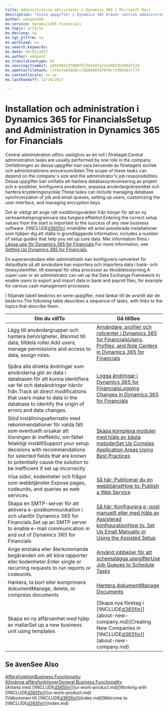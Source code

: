 ```yaml
---
title: Administrativa aktiviteter i Dynamics 365 | Microsoft Docs
description: "Vissa uppgifter i Dynamics 365 kräver central administrering och konfigurering. Se vad de är och lär dig vad du ska göra."
author: edupont04
ms.service: dynamics365-financials
ms.topic: article
ms.devlang: na
ms.tgt_pltfrm: na
ms.workload: na
ms.search.keywords: 
ms.date: 09/01/2017
ms.author: edupont
ms.translationtype: HT
ms.sourcegitcommit: a49e50213f808fb72b43dfa22a34833b306ef12d
ms.openlocfilehash: c7e5efe85dddcc7db84b05879f0c71990167c775
ms.contentlocale: sv-se
ms.lasthandoff: 12/14/2017

---
```

# <a name="setup-and-administration-in-dynamics-365-for-financials"></a><span data-ttu-id="8652a-104">Installation och administration i Dynamics 365 for Financials</span><span class="sxs-lookup"><span data-stu-id="8652a-104">Setup and Administration in Dynamics 365 for Financials</span></span>
<span data-ttu-id="8652a-105">Central administration utförs vanligtvis av en roll i företaget.</span><span class="sxs-lookup"><span data-stu-id="8652a-105">Central administration tasks are usually performed by one role in the company.</span></span> <span data-ttu-id="8652a-106">Omfattningen av dessa uppgifter kan vara beroende av företagets storlek och administratörens ansvarsområden.</span><span class="sxs-lookup"><span data-stu-id="8652a-106">The scope of these tasks can depend on the company's size and the administrator's job responsibilities.</span></span> <span data-ttu-id="8652a-107">Dessa uppgifter kan omfatta att hantera databassynkronisering av projekt och e-postköer, konfigurera användare, anpassa användargränssnittet och hantera krypteringsnycklar.</span><span class="sxs-lookup"><span data-stu-id="8652a-107">These tasks can include managing database synchronization of job and email queues, setting up users, customizing the user interface, and managing encryption keys.</span></span>  

<span data-ttu-id="8652a-108">Det är viktigt att ange rätt inställningsvärden från början för att en ny verksamhetsprogramvara ska fungera effektivt.</span><span class="sxs-lookup"><span data-stu-id="8652a-108">Entering the correct setup values from the start is important to the success of any new business software.</span></span> [!INCLUDE[d365fin](includes/d365fin_md.md)]<span data-ttu-id="8652a-109"> innehåller ett antal assisterade installationer som hjälper dig att ställa in grundläggande information.</span><span class="sxs-lookup"><span data-stu-id="8652a-109"> includes a number of setup guides that help you set up core data.</span></span> <span data-ttu-id="8652a-110">Mer information finns i [Lägga upp för Dynamics 365 for Financials](setup.md).</span><span class="sxs-lookup"><span data-stu-id="8652a-110">For more information, see [Setting Up Dynamics 365 for Financials](setup.md).</span></span>

<!--Whether you use [!INCLUDE[rim](../../includes/rim_md.md)] to implement setup values or you manually enter them in the new company, you can support your setup decisions with some general recommendations for selected setup fields that are known to potentially cause the solution to be inefficient if defined incorrectly.-->  

<span data-ttu-id="8652a-111">En superanvändare eller administratör kan konfigurera ramverket för datautbyte så att användare kan exportera och importera data i bank- och lönesystemfiler, till exempel för olika processer av likviditetsstyrning.</span><span class="sxs-lookup"><span data-stu-id="8652a-111">A super user or an administrator can set up the Data Exchange Framework to enable users to export and import data in bank and payroll files, for example for various cash management processes.</span></span>  

<span data-ttu-id="8652a-112">I följande tabell beskrivs en serie uppgifter, med länkar till de avsnitt där de beskrivs.</span><span class="sxs-lookup"><span data-stu-id="8652a-112">The following table describes a sequence of tasks, with links to the topics that describe them.</span></span>   

|<span data-ttu-id="8652a-113">**Om du vill**</span><span class="sxs-lookup"><span data-stu-id="8652a-113">**To**</span></span>|<span data-ttu-id="8652a-114">**Gå till**</span><span class="sxs-lookup"><span data-stu-id="8652a-114">**See**</span></span>|  
|------------|-------------|  
|<span data-ttu-id="8652a-115">Lägg till användargrupper och hantera behörigheter, åtkomst till data, tilldela roller.</span><span class="sxs-lookup"><span data-stu-id="8652a-115">Add users, manage permissions and access to data, assign roles.</span></span>|[<span data-ttu-id="8652a-116">Användare, profiler och rollcenter i Dynamics 365 for Financials</span><span class="sxs-lookup"><span data-stu-id="8652a-116">Users, Profiles, and Role Centers in Dynamics 365 for Financials</span></span>](admin-users-profiles-roles.md)|  
|<span data-ttu-id="8652a-117">Spåra alla direkta ändringar som användarna gör av data i databasen för att kunna identifiera var fel och dataändringar härrör från.</span><span class="sxs-lookup"><span data-stu-id="8652a-117">Track all direct modifications that users make to data in the database to identify the origin of errors and data changes.</span></span>|[<span data-ttu-id="8652a-118">Logga ändringar i Dynamics 365 for Financials</span><span class="sxs-lookup"><span data-stu-id="8652a-118">Logging Changes in Dynamics 365 for Financials</span></span>](across-log-changes.md)|  
|<span data-ttu-id="8652a-119">Stöd inställningsalternativ med rekommendationer för valda fält som eventuellt orsakar att lösningen är ineffektiv, om fältet felaktigt inställt</span><span class="sxs-lookup"><span data-stu-id="8652a-119">Support your setup decisions with recommendations for selected fields that are known to potentially cause the solution to be inefficient if set up incorrectly</span></span>|[<span data-ttu-id="8652a-120">Skapa komplexa moduler med hjälp av bästa metoder</span><span class="sxs-lookup"><span data-stu-id="8652a-120">Set Up Complex Application Areas Using Best Practices</span></span>](set-up-complex-application-areas-using-best-practices.md)|  
|<span data-ttu-id="8652a-121">Visa sidor, kodenheter och frågor som webbtjänster.</span><span class="sxs-lookup"><span data-stu-id="8652a-121">Expose pages, codeunits, and queries as web services.</span></span>|[<span data-ttu-id="8652a-122">Så här: Publicerar du en webbtjänst</span><span class="sxs-lookup"><span data-stu-id="8652a-122">How to: Publish a Web Service</span></span>](across-how-publish-web-service.md)|  
|<span data-ttu-id="8652a-123">Skapa en SMTP-server för att aktivera e-postkommunikation i och utanför Dynamics 365 for Financials.</span><span class="sxs-lookup"><span data-stu-id="8652a-123">Set up an SMTP server to enable e-mail communication in and out of Dynamics 365 for Financials</span></span>| [<span data-ttu-id="8652a-124">Så här: Konfigurera e-post manuellt eller med hjälp av Assisterad konfiguration</span><span class="sxs-lookup"><span data-stu-id="8652a-124">How to: Set Up Email Manually or Using the Assisted Setup</span></span>](madeira-how-setup-email.md)|  
|<span data-ttu-id="8652a-125">Ange enstaka eller återkommande begäranden om att köra rapporter eller kodenheter.</span><span class="sxs-lookup"><span data-stu-id="8652a-125">Enter single or recurring requests to run reports or codeunits.</span></span>|[<span data-ttu-id="8652a-126">Använd jobbköer för att schemalägga uppgifter</span><span class="sxs-lookup"><span data-stu-id="8652a-126">Use Job Queues to Schedule Tasks</span></span>](admin-job-queues-schedule-tasks.md)|  
|<span data-ttu-id="8652a-127">Hantera, ta bort eller komprimera dokument</span><span class="sxs-lookup"><span data-stu-id="8652a-127">Manage, delete, or compress documents</span></span>|[<span data-ttu-id="8652a-128">Hantera dokument</span><span class="sxs-lookup"><span data-stu-id="8652a-128">Manage Documents</span></span>](admin-manage-documents.md)|  
|<span data-ttu-id="8652a-129">Skapa en ny affärsenhet med hjälp av mallar</span><span class="sxs-lookup"><span data-stu-id="8652a-129">Set up a new business unit using templates</span></span>|<span data-ttu-id="8652a-130">[Skapa nya företag i [!INCLUDE[d365fin](includes/d365fin_md.md)]](about-new-company.md)</span><span class="sxs-lookup"><span data-stu-id="8652a-130">[Creating New Companies in [!INCLUDE[d365fin](includes/d365fin_md.md)]](about-new-company.md)</span></span>|  

## <a name="see-also"></a><span data-ttu-id="8652a-131">Se även</span><span class="sxs-lookup"><span data-stu-id="8652a-131">See Also</span></span>
[<span data-ttu-id="8652a-132">Affärsfunktion</span><span class="sxs-lookup"><span data-stu-id="8652a-132">Business Functionality</span></span>](madeira-business-functionality.md)  
[<span data-ttu-id="8652a-133">Allmänna affärsfunktioner</span><span class="sxs-lookup"><span data-stu-id="8652a-133">General Business Functionality</span></span>](ui-across-business-areas.md)  
<span data-ttu-id="8652a-134">[Arbeta med [!INCLUDE[d365fin](includes/d365fin_md.md)]](ui-work-product.md)</span><span class="sxs-lookup"><span data-stu-id="8652a-134">[Working with [!INCLUDE[d365fin](includes/d365fin_md.md)]](ui-work-product.md)</span></span>  
<span data-ttu-id="8652a-135">[Välkommen till [!INCLUDE[d365fin](includes/d365fin_md.md)]](index.md)</span><span class="sxs-lookup"><span data-stu-id="8652a-135">[Welcome to [!INCLUDE[d365fin](includes/d365fin_md.md)]](index.md)</span></span>  

